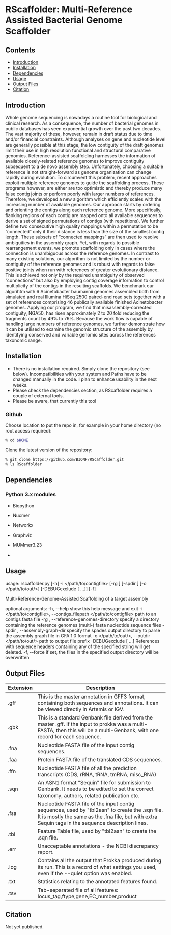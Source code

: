 # RScaffolder: Multi-Reference Assisted Bacterial Genome Scaffolder 

## Contents
- [Introduction](#introduction)
- [Installation](#installation)
- [Dependencies](#dependencies)
- [Usage](#usage)
- [Output Files](#output-files)
- [Citation](#citation)

## Introduction
Whole genome sequencing is nowadays a routine tool for biological and clinical research. As a consequence, the number of bacterial genomes in public databases has seen exponential growth over the past two decades. The vast majority of these, however, remain in draft status due to time and/or financial constraints. Although analyses on gene and nucleotide level are generally possible at this stage, the low contiguity of the draft genomes limit their use in high resolution functional and structural comparative genomics. 
Reference-assisted scaffolding harnesses the information of available closely-related reference genomes to improve contiguity subsequent to a de novo assembly step. Unfortunately, choosing a suitable reference is not straight-forward as genome organization can change rapidly during evolution. To circumvent this problem, recent approaches exploit multiple reference genomes to guide the scaffolding process. These programs however, are either are too optimistic and thereby produce many false contig joints or perform poorly with larger numbers of references. Therefore, we developed a new algorithm which efficiently scales with the increasing number of available genomes. Our approach starts by ordering and orienting the contigs along each reference genome. More specifically, flanking regions of each contig are mapped onto all available sequences to derive a set of signed permutations of contigs (with repetitions). We further define two consecutive high quality mappings within a permutation to be “connected” only if their distance is less than the size of the smallest contig length. These subsets of “connected mappings” are then used to resolve ambiguities in the assembly graph. Yet, with regards to possible rearrangement events, we promote scaffolding only in cases where the connection is unambiguous across the reference genomes. In contrast to many existing solutions, our algorithm is not limited by the number or contiguity of the reference genomes and is robust with regards to false positive joints when run with references of greater evolutionary distance. This is achieved not only by the required unambiguity of observed “connections” but also by employing contig coverage information to control multiplicity of the contigs in the resulting scaffolds.
We benchmark our algorihtm with 6 Acinetobacter baumannii genomes assembled both from simulated and real Illumina HiSeq 2500 paired-end read sets together with a set of references comprising 46 publically available finished Acinetobacter genomes. Applying our program, we find that misassembly-corrected contiguity, NGA50, has risen approximately 2 to 20 fold reducing the fragments count by 49% to 76%. Because the work flow is capable of handling large numbers of reference genomes, we further demonstrate how it can be utilised to examine the genomic structure of the assembly by identifying conserved and variable genomic sites across the references taxonomic range.

## Installation
- There is no installation required. Simply clone the repository (see below). Incompatibilities with your system and Paths have to be changed manually in the code. I plan to enhance usability in the next weeks.
- Please check the dependencies section, as RScaffolder requires a couple of external tools.
- Please be aware, that currently this tool

### Github
Choose location to put the repo in, for example in your home directory (no root access required):
```bash
% cd $HOME
```
Clone the latest version of the repository:
```bash
% git clone https://github.com/BIONF/RScaffolder.git
% ls RScaffolder
```

## Dependencies

### Python 3.x modules
- Biopython
- Nucmer
- Networkx
- Graphviz

- MUMmer3.23
- 


## Usage

usage: rscaffolder.py [-h] -i </path/to/contigfile> [-rg <path>]
                      [-spdir <path>] [-o </path/to/out/>]
                      [-DEBUGexclude <str> [<str> ...]] [-f]

Multi-Reference-Genome-Assisted Scaffolding of a target assembly

optional arguments:
  -h, --help            show this help message and exit
  -i </path/to/contigfile>, --contigs_filepath </path/to/contigfile>
                        path to an contigs fasta file
  -rg <path>, --reference-genomes-directory <path>
                        specify a directory containing the reference genomes
                        (multi-) fasta nucleotide sequence files
  -spdir <path>, --assembly-graph-dir <path>
                        specify the spades output directory to parse the
                        assembly graph file in GFA 1.0 format
  -o </path/to/out/>, --outdir </path/to/out/>
                        path to output file prefix
  -DEBUGexclude <str> [<str> ...]
                        References with sequence headers containing any of the
                        specified string will get deleted.
  -f, --force           if set, the files in the specified output directory
                        will be overwritten

## Output Files

| Extension | Description |
| --------- | ----------- |
| .gff | This is the master annotation in GFF3 format, containing both sequences and annotations. It can be viewed directly in Artemis or IGV. |
| .gbk | This is a standard Genbank file derived from the master .gff. If the input to prokka was a multi-FASTA, then this will be a multi-Genbank, with one record for each sequence. |
| .fna | Nucleotide FASTA file of the input contig sequences. |
| .faa | Protein FASTA file of the translated CDS sequences. |
| .ffn | Nucleotide FASTA file of all the prediction transcripts (CDS, rRNA, tRNA, tmRNA, misc_RNA) |
| .sqn | An ASN1 format "Sequin" file for submission to Genbank. It needs to be edited to set the correct taxonomy, authors, related publication etc. |
| .fsa | Nucleotide FASTA file of the input contig sequences, used by "tbl2asn" to create the .sqn file. It is mostly the same as the .fna file, but with extra Sequin tags in the sequence description lines. |
| .tbl | Feature Table file, used by "tbl2asn" to create the .sqn file. |
| .err | Unacceptable annotations - the NCBI discrepancy report. |
| .log | Contains all the output that Prokka produced during its run. This is a record of what settings you used, even if the --quiet option was enabled. |
| .txt | Statistics relating to the annotated features found. |
| .tsv | Tab-separated file of all features: locus_tag,ftype,gene,EC_number,product |

## Citation

Not yet published.
